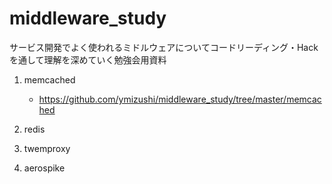 # middleware_study

サービス開発でよく使われるミドルウェアについてコードリーディング・Hackを通して理解を深めていく勉強会用資料

1. memcached
    - https://github.com/ymizushi/middleware_study/tree/master/memcached

2. redis

3. twemproxy

4. aerospike
